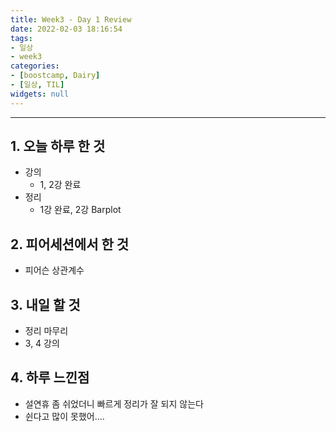 ```yaml
---
title: Week3 - Day 1 Review
date: 2022-02-03 18:16:54
tags:
- 일상
- week3
categories:
- [boostcamp, Dairy]
- [일상, TIL]
widgets: null
---
```

***
## 1. 오늘 하루 한 것
* 강의
  * 1, 2강 완료
* 정리
  * 1강 완료, 2강 Barplot

## 2. 피어세션에서 한 것
* 피어슨 상관계수

## 3. 내일 할 것
* 정리 마무리
* 3, 4 강의

## 4. 하루 느낀점
* 설연휴 좀 쉬었더니 빠르게 정리가 잘 되지 않는다
* 쉰다고 많이 못했어....